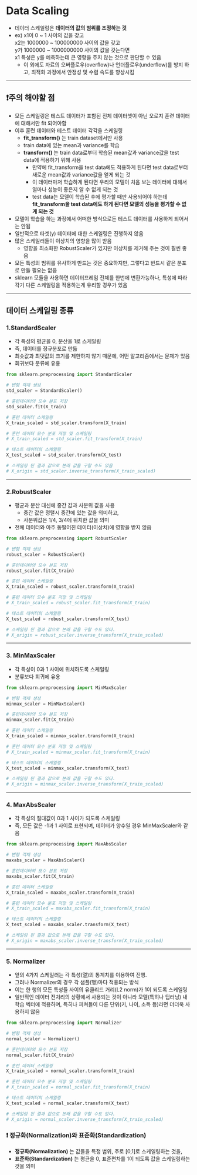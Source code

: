 # Data Scaling  
- 데이터 스케일링은 **데이터의 값의 범위를 조정하는 것**
- ex) x1이 0 ~ 1 사이의 값을 갖고  
x2는 1000000 ~ 100000000 사이의 값을 갖고  
y가 1000000 ~ 1000000000 사이의 값을 갖는다면  
x1 특성은 y를 예측하는데 큰 영향을 주지 않는 것으로 판단할 수 있음  
    - 이 외에도 자료의 오버플로우(overflow)나 언더플로우(underflow)를 방지 하고, 최적화 과정에서 안정성 및 수렴 속도를 향상시킴  
---
## :heavy_exclamation_mark:주의 해야할 점  

- 모든 스케일링은 테스트 데이터가 포함된 전체 데이터셋이 아닌 오로지 훈련 데이터에 대해서만 fit 되어야함
- 이후 훈련 데이터와 테스트 데이터 각각을 스케일링
    - **fit_transform()** 는 train dataset에서만 사용
    - train data에 있는 mean과 variance를 학습
    - **transform()** 는 train data로부터 학습된 mean값과 variance값을 test data에 적용하기 위해 사용
        - 만약에 fit_transform을 test data에도 적용하게 된다면 test data로부터 새로운 mean값과 variance값을 얻게 되는 것
        - 이 데이터마저 학습하게 된다면 우리의 모델이 처음 보는 데이터에 대해서 얼마나 성능이 좋은지 알 수 없게 되는 것
        - test data는 모델이 학습된 후에 평가할 때만 사용되어야 하는데 **fit_transform을 test data에도 하게 된다면 모델의 성능을 평가할 수 없게 되는 것**  
- 모델이 학습을 하는 과정에서 어떠한 방식으로든 테스트 데이터를 사용하게 되어서는 안됨
- 일반적으로 타겟(y) 데이터에 대한 스케일링은 진행하지 않음
- 많은 스케일러들이 이상치의 영향을 많이 받음
    - 영향을 최소화한 RobustScaler가 있지만 이상치를 제거해 주는 것이 훨씬 좋음
- 모든 특성의 범위를 유사하게 만드는 것은 중요하지만, 그렇다고 반드시 같은 분포로 만들 필요는 없음
- sklearn 모듈을 사용하면 데이터프레임 전체를 한번에 변환가능하나, 특성에 따라 각기 다른 스케일링을 적용하는게 유리할 경우가 있음
---
## 데이터 스케일링 종류  
### 1.StandardScaler  
- 각 특성의 평균을 0, 분산을 1로 스케일링
- 즉, 데이터를 정규분포로 만듦
- 최솟값과 최댓값의 크기를 제한하지 않기 때문에, 어떤 알고리즘에서는 문제가 있음
- 회귀보다 분류에 유용  
```python
from sklearn.preprocessing import StandardScaler

# 변형 객체 생성
std_scaler = StandardScaler()

# 훈련데이터의 모수 분포 저장
std_scaler.fit(X_train)

# 훈련 데이터 스케일링
X_train_scaled = std_scaler.transform(X_train)

# 훈련 데이터 모수 분포 저장 및 스케일링
# X_train_scaled = std_scaler.fit_transform(X_train)

# 테스트 데이터의 스케일링
X_test_scaled = std_scaler.transform(X_test)

# 스케일링 된 결과 값으로 본래 값을 구할 수도 있음
# X_origin = std_scaler.inverse_transform(X_train_scaled)
```
---
### 2.RobustScaler  
- 평균과 분산 대신에 중간 값과 사분위 값을 사용
    - 중간 값은 정렬시 중간에 있는 값을 의미하고,
    - 사분위값은 1/4, 3/4에 위치한 값을 의미
- 전체 데이터와 아주 동떨어진 데이터(이상치)에 영향을 받지 않음  
```python
from sklearn.preprocessing import RobustScaler

# 변형 객체 생성
robust_scaler = RobustScaler()

# 훈련데이터의 모수 분포 저장
robust_scaler.fit(X_train)

# 훈련 데이터 스케일링
X_train_scaled = robust_scaler.transform(X_train)

# 훈련 데이터 모수 분포 저장 및 스케일링
# X_train_scaled = robust_scaler.fit_transform(X_train)

# 테스트 데이터의 스케일링
X_test_scaled = robust_scaler.transform(X_test)

# 스케일링 된 결과 값으로 본래 값을 구할 수도 있다.
# X_origin = robust_scaler.inverse_transform(X_train_scaled)
```
---
### 3. MinMaxScaler  
- 각 특성이 0과 1 사이에 위치하도록 스케일링
- 분류보다 회귀에 유용  
```python
from sklearn.preprocessing import MinMaxScaler

# 변형 객체 생성
minmax_scaler = MinMaxScaler()

# 훈련데이터의 모수 분포 저장
minmax_scaler.fit(X_train)

# 훈련 데이터 스케일링
X_train_scaled = minmax_scaler.transform(X_train)

# 훈련 데이터 모수 분포 저장 및 스케일링
# X_train_scaled = minmax_scaler.fit_transform(X_train)

# 테스트 데이터의 스케일링
X_test_scaled = minmax_scaler.transform(X_test)

# 스케일링 된 결과 값으로 본래 값을 구할 수도 있다.
# X_origin = minmax_scaler.inverse_transform(X_train_scaled)
```
---
### 4. MaxAbsScaler  
- 각 특성의 절대값이 0과 1 사이가 되도록 스케일링
- 즉, 모든 값은 -1과 1 사이로 표현되며, 데이터가 양수일 경우 MinMaxScaler와 같음  
```python 
from sklearn.preprocessing import MaxAbsScaler

# 변형 객체 생성
maxabs_scaler = MaxAbsScaler()

# 훈련데이터의 모수 분포 저장
maxabs_scaler.fit(X_train)

# 훈련 데이터 스케일링
X_train_scaled = maxabs_scaler.transform(X_train)

# 훈련 데이터 모수 분포 저장 및 스케일링
# X_train_scaled = maxabs_scaler.fit_transform(X_train)

# 테스트 데이터의 스케일링
X_test_scaled = maxabs_scaler.transform(X_test)

# 스케일링 된 결과 값으로 본래 값을 구할 수도 있다.
# X_origin = maxabs_scaler.inverse_transform(X_train_scaled)
```
---
### 5. Normalizer  
- 앞의 4가지 스케일러는 각 특성(열)의 통계치를 이용하여 진행.
- 그러나 Normalizer의 경우 각 샘플(행)마다 적용되는 방식
- 이는 한 행의 모든 특성들 사이의 유클리드 거리(L2 norm)가 1이 되도록 스케일링
- 일반적인 데이터 전처리의 상황에서 사용되는 것이 아니라 모델(특히나 딥러닝) 내 학습 벡터에 적용하며, 특히나 피쳐들이 다른 단위(키, 나이, 소득 등)라면 더더욱 사용하지 않음  
```python
from sklearn.preprocessing import Normalizer

# 변형 객체 생성
normal_scaler = Normalizer()

# 훈련데이터의 모수 분포 저장
normal_scaler.fit(X_train)

# 훈련 데이터 스케일링
X_train_scaled = normal_scaler.transform(X_train)

# 훈련 데이터 모수 분포 저장 및 스케일링
# X_train_scaled = normal_scaler.fit_transform(X_train)

# 테스트 데이터의 스케일링
X_test_scaled = normal_scaler.transform(X_test)

# 스케일링 된 결과 값으로 본래 값을 구할 수도 있다.
# X_origin = normal_scaler.inverse_transform(X_train_scaled)
```
### :heavy_exclamation_mark: 정규화(Normalization)와 표준화(Standardization)  
- **정규화(Normalization)** 는 값들을 특정 범위, 주로 [0,1]로 스케일링하는 것을,
- **표준화(Standardization)** 는 평균을 0, 표준편차를 1이 되도록 값을 스케일링하는 것을 의미
